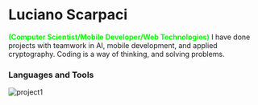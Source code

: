 # Luciano Scarpaci
<span
style="color: #00FF00">
**(Computer Scientist/Mobile Developer/Web Technologies)**
</span>
I have done projects with teamwork in AI, mobile development, and applied cryptography.
Coding is a way of thinking, and solving problems.

### Languages and Tools
<a align="left">
    <img alt="project1" title="this is my title"
    src=>
